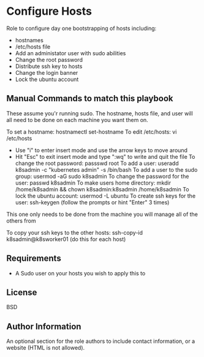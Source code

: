 Configure Hosts
=========
Role to configure day one bootstrapping of hosts including:

- hostnames
- /etc/hosts file
- Add an administator user with sudo abilities
- Change the root password
- Distribute ssh key to hosts
- Change the login banner
- Lock the ubuntu account

Manual Commands to match this playbook
-------------
These assume you'r running sudo. The hostname, hosts file, and user will all need to be done on each machine you want them on. 

To set a hostname: hostnamectl set-hostname
To edit /etc/hosts: vi /etc/hosts
  - Use "i" to enter insert mode and use the arrow keys to move around
  - Hit "Esc" to exit insert mode and type ":wq" to write and quit the file
To change the root password: passswd root
To add a user: useradd k8sadmin -c "kubernetes admin" -s /bin/bash
To add a user to the sudo group: usermod -aG sudo k8sadmin
To change the password for the user: passwd k8sadmin
To make users home directory: mkdir /home/k8sadmin && chown k8sadmin:k8sadmin /home/k8sadmin
To lock the ubuntu account: usermod -L ubuntu
To create ssh keys for the user: ssh-keygen (follow the prompts or hint "Enter" 3 times)

This one only needs to be done from the machine you will manage all of the others from

To copy your ssh keys to the other hosts: ssh-copy-id k8sadmin@k8sworker01 (do this for each host)


Requirements
------------

- A Sudo user on your hosts you wish to apply this to


License
-------

BSD

Author Information
------------------

An optional section for the role authors to include contact information, or a website (HTML is not allowed).
